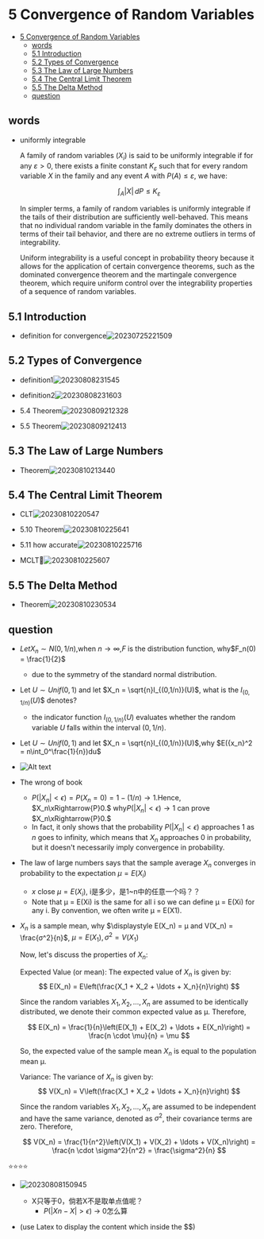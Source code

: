 # 5 Convergence of Random Variables

- [5 Convergence of Random Variables](#5-convergence-of-random-variables)
  - [words](#words)
  - [5.1 Introduction](#51-introduction)
  - [5.2 Types of Convergence](#52-types-of-convergence)
  - [5.3 The Law of Large Numbers](#53-the-law-of-large-numbers)
  - [5.4 The Central Limit Theorem](#54-the-central-limit-theorem)
  - [5.5 The Delta Method](#55-the-delta-method)
  - [question](#question)

## words

- uniformly integrable

    A family of random variables $(X_i)$ is said to be uniformly integrable if for any $\varepsilon > 0$, there exists a finite constant $K_{\varepsilon}$ such that for every random variable $X$ in the family and any event $A$ with $P(A) \leq \varepsilon$, we have:

    $$
    \int_{A} |X| \, dP \leq K_{\varepsilon}
    $$

    In simpler terms, a family of random variables is uniformly integrable if the tails of their distribution are sufficiently well-behaved. This means that no individual random variable in the family dominates the others in terms of their tail behavior, and there are no extreme outliers in terms of integrability.

    Uniform integrability is a useful concept in probability theory because it allows for the application of certain convergence theorems, such as the dominated convergence theorem and the martingale convergence theorem, which require uniform control over the integrability properties of a sequence of random variables.

## 5.1 Introduction

- definition for convergence![20230725221509](https://raw.githubusercontent.com/Logible/Image/main/note_image/20230725221509.png)

## 5.2 Types of Convergence

- definition1![20230808231545](https://raw.githubusercontent.com/Logible/Image/main/note_image/20230808231545.png)
- definition2![20230808231603](https://raw.githubusercontent.com/Logible/Image/main/note_image/20230808231603.png)

- 5.4 Theorem![20230809212328](https://raw.githubusercontent.com/Logible/Image/main/note_image/20230809212328.png)
- 5.5 Theorem![20230809212413](https://raw.githubusercontent.com/Logible/Image/main/note_image/20230809212413.png)

## 5.3 The Law of Large Numbers

- Theorem![20230810213440](https://raw.githubusercontent.com/Logible/Image/main/note_image/20230810213440.png)

## 5.4 The Central Limit Theorem

- CLT![20230810220547](https://raw.githubusercontent.com/Logible/Image/main/note_image/20230810220547.png)
- 5.10 Theorem![20230810225641](https://raw.githubusercontent.com/Logible/Image/main/note_image/20230810225641.png)
- 5.11 how accurate![20230810225716](https://raw.githubusercontent.com/Logible/Image/main/note_image/20230810225716.png)

- MCLT💚![20230810225607](https://raw.githubusercontent.com/Logible/Image/main/note_image/20230810225607.png)

## 5.5 The Delta Method

- Theorem![20230810230534](https://raw.githubusercontent.com/Logible/Image/main/note_image/20230810230534.png)

## question

- $Let X_n ∼ N(0, 1/n)$,when $n \to \infty$,$F$ is the distribution function, why$F_n(0) = \frac{1}{2}$
  - due to the symmetry of the standard normal distribution.

- Let $U ∼ Unif(0, 1)$ and let $X_n = \sqrt{n}I_{(0,1/n)}(U)$, what is the $I_{(0,1/n)}(U)$$ denotes?
  - the indicator function $I_{(0,1/n)}(U)$ evaluates whether the random variable $U$ falls within the interval $(0, 1/n)$.

- Let $U ∼ Unif(0, 1)$ and let $X_n = \sqrt{n}I_{(0,1/n)}(U)$,why $E({x_n}^2 = n\int_0^\frac{1}{n})du$
- ![Alt text](image.png)

- The wrong of book
  - $P(|X_n| < \epsilon) = P(X_n = 0) = 1 − (1/n) \to 1.$Hence, $X_n\xRightarrow{P}0.$ why$P(|X_n| < \epsilon) \to 1$ can prove $X_n\xRightarrow{P}0.$
  - In fact, it only shows that the probability $P(|X_n| < \epsilon)$ approaches 1 as $n$ goes to infinity, which means that $X_n$ approaches 0 in probability, but it doesn't necessarily imply convergence in probability.

- The law of large numbers says that the sample average $X_n$ converges in probability to the expectation $\mu = E(X_i)$
  - $x$ close $\mu = E(X_i)$, i是多少，是1~n中的任意一个吗？？
  - Note that µ = E(Xi) is the same for all i so we can define µ = E(Xi) for any i. By convention, we often write µ = E(X1).

- $X_n$ is a sample mean, why $\displaystyle E(X_n) = µ and V(X_n) = \frac{σ^2}{n}$, $µ = E(X_1),σ^2 = V(X_1)$

    Now, let's discuss the properties of $X_n$:

    Expected Value (or mean): The expected value of $X_n$ is given by:
    $$ E(X_n) = E\left(\frac{X_1 + X_2 + \ldots + X_n}{n}\right) $$

    Since the random variables $X_1, X_2, \ldots, X_n$ are assumed to be identically distributed, we denote their common expected value as μ. Therefore,

    $$ E(X_n) = \frac{1}{n}\left(E(X_1) + E(X_2) + \ldots + E(X_n)\right) = \frac{n \cdot \mu}{n} = \mu $$

    So, the expected value of the sample mean $X_n$ is equal to the population mean μ.

    Variance: The variance of $X_n$ is given by:
    $$ V(X_n) = V\left(\frac{X_1 + X_2 + \ldots + X_n}{n}\right) $$

    Since the random variables $X_1, X_2, \ldots, X_n$ are assumed to be independent and have the same variance, denoted as $σ^2$, their covariance terms are zero. Therefore,

    $$ V(X_n) = \frac{1}{n^2}\left(V(X_1) + V(X_2) + \ldots + V(X_n)\right) = \frac{n \cdot \sigma^2}{n^2} = \frac{\sigma^2}{n} $$

⭐⭐⭐⭐

- ![20230808150945](https://raw.githubusercontent.com/Logible/Image/main/note_image/20230808150945.png)
  - X只等于0，倘若X不是取单点值呢？
    - $P(|Xn − X| > \epsilon)$ → 0怎么算

- (use Latex to display the content which inside the $$)

